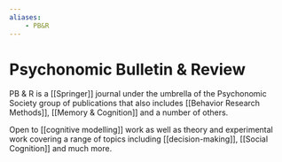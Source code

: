 ```yaml
---
aliases:
    - PB&R
---
```


# Psychonomic Bulletin & Review

PB & R is a [[Springer]] journal under the umbrella of the Psychonomic Society group of publications that also includes [[Behavior Research Methods]], [[Memory & Cognition]] and a number of others.

Open to [[cognitive modelling]] work as well as theory and experimental work covering a range of topics including [[decision-making]], [[Social Cognition]] and much more.

